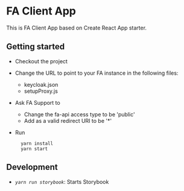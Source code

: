 # FA Client App

This is FA Client App based on Create React App starter.

## Getting started
* Checkout the project
* Change the URL to point to your FA instance in the following files:
	* keycloak.json
	* setupProxy.js
* Ask FA Support to
	* Change the fa-api access type to be 'public'
	* Add as a valid redirect URI to be '*'
* Run

		yarn install
		yarn start



## Development

- _`yarn run storybook`_: Starts Storybook
